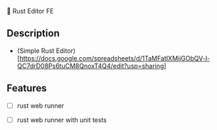 :crab: Rust Editor FE 

## Description
- (Simple Rust Editor)[https://docs.google.com/spreadsheets/d/1TaMFatIXMijGObQV-l-QC7drD08Ps6tuCM8QnoxT4Q4/edit?usp=sharing]

## Features
- [ ] rust web runner
- [ ] rust web runner with unit tests

